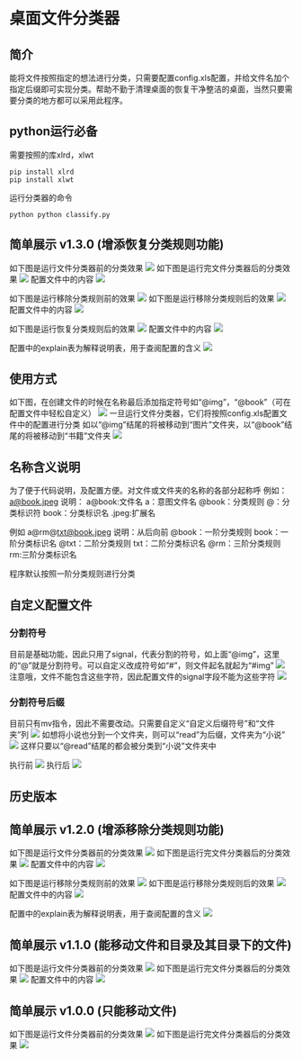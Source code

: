 # 桌面文件分类器
## 简介
能将文件按照指定的想法进行分类，只需要配置config.xls配置，并给文件名加个指定后缀即可实现分类。帮助不勤于清理桌面的恢复干净整洁的桌面，当然只要需要分类的地方都可以采用此程序。

## python运行必备
需要按照的库xlrd，xlwt
```
pip install xlrd
pip install xlwt
```

运行分类器的命令
```
python python classify.py
```

## 简单展示 v1.3.0	(增添恢复分类规则功能)
如下图是运行文件分类器前的分类效果
![](img/14.png)
如下图是运行完文件分类器后的分类效果
![](img/15.png)
配置文件中的内容
![](img/16.png)

如下图是运行移除分类规则前的效果
![](img/17.png)
如下图是运行移除分类规则后的效果
![](img/18.png)
配置文件中的内容
![](img/19.png)

如下图是运行恢复分类规则后的效果
![](img/21.png)
配置文件中的内容
![](img/22.png)

配置中的explain表为解释说明表，用于查阅配置的含义
![](img/20.png)

## 使用方式
如下图，在创建文件的时候在名称最后添加指定符号如“@img”，“@book”（可在配置文件中轻松自定义）
![](img/1.png)
一旦运行文件分类器，它们将按照config.xls配置文件中的配置进行分类
如以“@img”结尾的将被移动到“图片”文件夹，以“@book”结尾的将被移动到“书籍”文件夹
![](img/2.png)

## 名称含义说明
为了便于代码说明，及配置方便。对文件或文件夹的名称的各部分起称呼
例如：
a@book.jpeg
说明：
a@book:文件名
a：意图文件名
@book：分类规则
@：分类标识符
book：分类标识名
.jpeg:扩展名

例如
a@rm@txt@book.jpeg
说明：从后向前
@book：一阶分类规则
book：一阶分类标识名
@txt：二阶分类规则
txt：二阶分类标识名
@rm：三阶分类规则
rm:三阶分类标识名

程序默认按照一阶分类规则进行分类

## 自定义配置文件 
### 分割符号
目前是基础功能，因此只用了signal，代表分割的符号，如上面“@img”，这里的“@”就是分割符号。可以自定义改成符号如“#”，则文件起名就起为“#img”
![](img/5.png)
注意哦，文件不能包含这些字符，因此配置文件的signal字段不能为这些字符
![](img/6.png)

### 分割符号后缀
目前只有mv指令，因此不需要改动。只需要自定义“自定义后缀符号”和“文件夹”列
![](img/7.png)
如想将小说也分到一个文件夹，则可以“read”为后缀，文件夹为“小说”
![](img/8.png)
这样只要以“@read”结尾的都会被分类到“小说”文件夹中

执行前
![](img/10.png)
执行后
![](img/9.png)


## 历史版本
## 简单展示 v1.2.0	(增添移除分类规则功能)
如下图是运行文件分类器前的分类效果
![](img/14.png)
如下图是运行完文件分类器后的分类效果
![](img/15.png)
配置文件中的内容
![](img/16.png)

如下图是运行移除分类规则前的效果
![](img/17.png)
如下图是运行移除分类规则后的效果
![](img/18.png)
配置文件中的内容
![](img/19.png)

配置中的explain表为解释说明表，用于查阅配置的含义
![](img/20.png)

## 简单展示 v1.1.0	(能移动文件和目录及其目录下的文件)
如下图是运行文件分类器前的分类效果
![](img/11.png)
如下图是运行完文件分类器后的分类效果
![](img/12.png)
配置文件中的内容
![](img/13.png)

## 简单展示 v1.0.0	(只能移动文件)
如下图是运行文件分类器前的分类效果
![](img/3.png)
如下图是运行完文件分类器后的分类效果
![](img/4.png)


